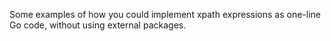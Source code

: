 Some examples of how you could implement xpath expressions as one-line Go code,
without using external packages.

